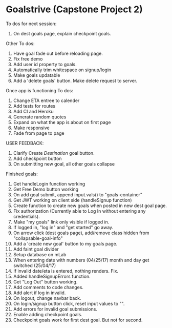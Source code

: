 Goalstrive (Capstone Project 2)
================================

To dos for next session:

1. On dest goals page, explain checkpoint goals.


Other To dos:

1. Have goal fade out before reloading page.
1. Fix free demo
1. Add user id property to goals.
1. Automatically trim whitespace on signup/login
1. Make goals updatable
1. Add a 'delete goals' button. Make delete request to server.

Once app is functioning To dos:

1. Change ETA entree to calender 
1. Add tests for routes
1. Add CI and Heroku
1. Generate random quotes 
1. Expand on what the app is about on first page
1. Make responsive
1. Fade from page to page

USER FEEDBACK:

1. Clarify Create *Destination* goal button.
1. Add checkpoint button
1. On submitting new goal, all other goals collapse 

Finished goals: 

1. Get handleLogin function working
1. Get Free Demo button working
1. On add goal submit, append input.vals() to "goals-container"
1. Get JWT working on client side (handleSignup function)
1. Create function to create new goals when posted in new dest goal page.
1. Fix authorization (Currently able to Log In without entering any credentials).
1. Make "my goals" link only visible if logged in.
1. If logged in, "log in" and "get started" go away.
1. On arrow click (dest goals page), add/remove class hidden from "collapsable-goal-info"
1. Add a 'create new goal' button to my goals page.
1. Add faint goal divider
1. Setup database on mLab
1. When entering date with numbers (04/25/17) month and day get switched (25/04/17)
1. If invalid date/eta is entered, nothing renders. Fix.
1. Added handleSignupErrors function.
1. Get "Log Out" button working.
1. Add comments to code changes.
1. Add alert if log in invalid.
1. On logout, change navbar back.
1. On login/signup button click, reset input values to "".
1. Add errors for invalid goal submissions.
1. Enable adding checkpoint goals.
1. Checkpoint goals work for first dest goal. But not for second.
